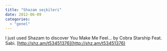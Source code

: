 ```yaml
---
title: "Shazam seçkileri"
date: 2012-06-09
categories: 
  - "genel"
---
```


I just used Shazam to discover You Make Me Feel… by Cobra Starship Feat. Sabi. [http://shz.am/t53451376](http://shz.am/t53451376)
